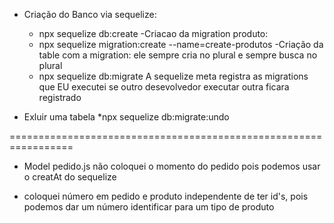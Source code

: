 - Criação do Banco via sequelize:
    * npx sequelize db:create
-Criacao da migration produto:
    * npx sequelize migration:create --name=create-produtos
-Criação da table com a migration:
    ele sempre cria no plural e sempre busca no plural
    * npx sequelize db:migrate
A sequelize meta registra as migrations que EU executei se outro desevolvedor executar outra ficara registrado

- Exluir uma tabela
    *npx sequelize db:migrate:undo

=================================================================
- Model pedido.js não coloquei o momento do pedido pois podemos usar o creatAt do sequelize

- coloquei número em pedido e produto independente de ter id's, pois podemos dar um número identificar para um tipo de produto
